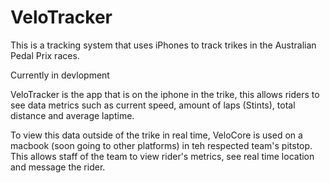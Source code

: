# VeloTracker
This is a tracking system that uses iPhones to track trikes in the Australian Pedal Prix races.

Currently in devlopment

VeloTracker is the app that is on the iphone in the trike, this allows riders to see data metrics such as current speed, amount of laps (Stints), total distance and average laptime.

To view this data outside of the trike in real time, VeloCore is used on a macbook (soon going to other platforms) in teh respected team's pitstop. This allows staff of the team to view rider's metrics, see real time location and message the rider.
